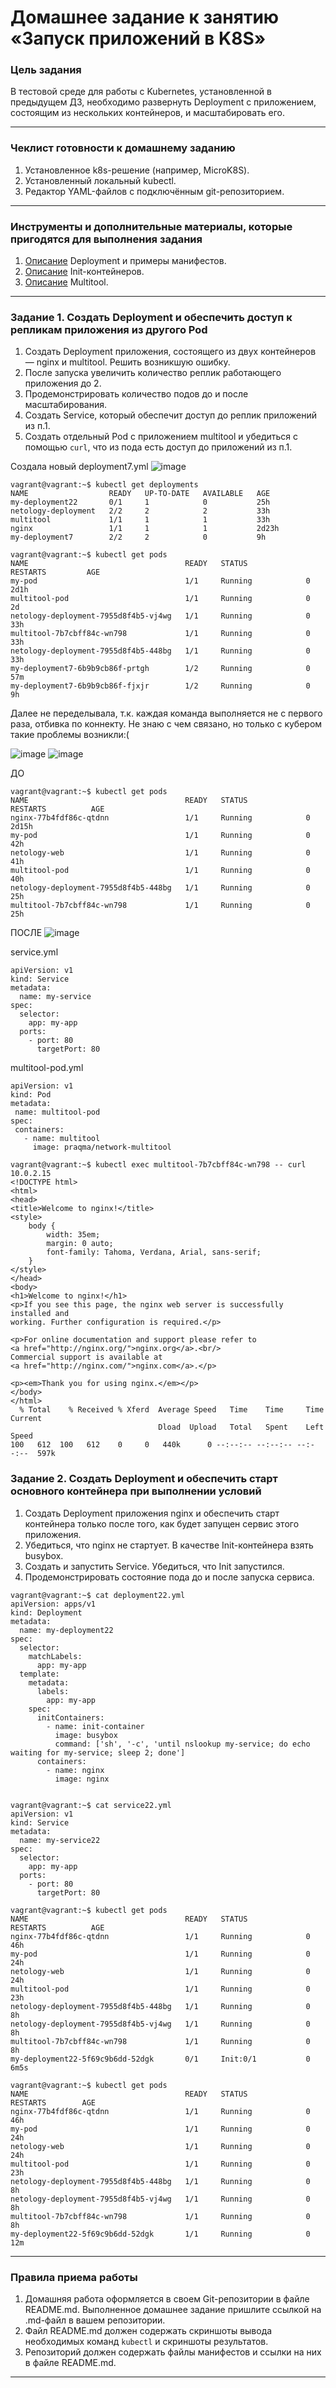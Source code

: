 # Домашнее задание к занятию «Запуск приложений в K8S»

### Цель задания

В тестовой среде для работы с Kubernetes, установленной в предыдущем ДЗ, необходимо развернуть Deployment с приложением, состоящим из нескольких контейнеров, и масштабировать его.

------

### Чеклист готовности к домашнему заданию

1. Установленное k8s-решение (например, MicroK8S).
2. Установленный локальный kubectl.
3. Редактор YAML-файлов с подключённым git-репозиторием.

------

### Инструменты и дополнительные материалы, которые пригодятся для выполнения задания

1. [Описание](https://kubernetes.io/docs/concepts/workloads/controllers/deployment/) Deployment и примеры манифестов.
2. [Описание](https://kubernetes.io/docs/concepts/workloads/pods/init-containers/) Init-контейнеров.
3. [Описание](https://github.com/wbitt/Network-MultiTool) Multitool.

------

### Задание 1. Создать Deployment и обеспечить доступ к репликам приложения из другого Pod

1. Создать Deployment приложения, состоящего из двух контейнеров — nginx и multitool. Решить возникшую ошибку.
2. После запуска увеличить количество реплик работающего приложения до 2.
3. Продемонстрировать количество подов до и после масштабирования.
4. Создать Service, который обеспечит доступ до реплик приложений из п.1.
5. Создать отдельный Pod с приложением multitool и убедиться с помощью `curl`, что из пода есть доступ до приложений из п.1.

Создала новый deployment7.yml
![image](https://github.com/EkaterinaLaricheva/Kubernetes/assets/91233405/717632f1-5358-4b85-a2f5-4437a70ba26e)

 ~~~
vagrant@vagrant:~$ kubectl get deployments
NAME                  READY   UP-TO-DATE   AVAILABLE   AGE
my-deployment22       0/1     1            0           25h
netology-deployment   2/2     2            2           33h
multitool             1/1     1            1           33h
nginx                 1/1     1            1           2d23h
my-deployment7        2/2     2            0           9h
~~~
~~~
vagrant@vagrant:~$ kubectl get pods
NAME                                   READY   STATUS             RESTARTS         AGE
my-pod                                 1/1     Running            0                2d1h
multitool-pod                          1/1     Running            0                2d
netology-deployment-7955d8f4b5-vj4wg   1/1     Running            0                33h
multitool-7b7cbff84c-wn798             1/1     Running            0                33h
netology-deployment-7955d8f4b5-448bg   1/1     Running            0                33h
my-deployment7-6b9b9cb86f-prtgh        1/2     Running            0                57m
my-deployment7-6b9b9cb86f-fjxjr        1/2     Running            0                9h
~~~

Далее не переделывала, т.к. каждая команда выполняется не с первого раза, отбивка по коннекту. Не знаю с чем связано, но только с кубером такие проблемы возникли:(

![image](https://github.com/EkaterinaLaricheva/Kubernetes/assets/91233405/bbaf6ca9-b6a5-4687-a18c-60d38f9f5618)
![image](https://github.com/EkaterinaLaricheva/Kubernetes/assets/91233405/da043dc3-d84b-4390-af37-3a65397dc94b)

ДО
~~~
vagrant@vagrant:~$ kubectl get pods
NAME                                   READY   STATUS             RESTARTS          AGE
nginx-77b4fdf86c-qtdnn                 1/1     Running            0                 2d15h
my-pod                                 1/1     Running            0                 42h
netology-web                           1/1     Running            0                 41h
multitool-pod                          1/1     Running            0                 40h
netology-deployment-7955d8f4b5-448bg   1/1     Running            0                 25h
multitool-7b7cbff84c-wn798             1/1     Running            0                 25h
~~~
ПОСЛЕ
![image](https://github.com/EkaterinaLaricheva/Kubernetes/assets/91233405/208fe9c7-cb6a-427e-a553-910dd6875e03)


service.yml
~~~
apiVersion: v1
kind: Service
metadata:
  name: my-service
spec:
  selector:
    app: my-app
  ports:
    - port: 80
      targetPort: 80

~~~
 multitool-pod.yml
 ~~~
apiVersion: v1
kind: Pod
metadata:
  name: multitool-pod
spec:
  containers:
    - name: multitool
      image: praqma/network-multitool
~~~

~~~
vagrant@vagrant:~$ kubectl exec multitool-7b7cbff84c-wn798 -- curl 10.0.2.15
<!DOCTYPE html>
<html>
<head>
<title>Welcome to nginx!</title>
<style>
    body {
        width: 35em;
        margin: 0 auto;
        font-family: Tahoma, Verdana, Arial, sans-serif;
    }
</style>
</head>
<body>
<h1>Welcome to nginx!</h1>
<p>If you see this page, the nginx web server is successfully installed and
working. Further configuration is required.</p>

<p>For online documentation and support please refer to
<a href="http://nginx.org/">nginx.org</a>.<br/>
Commercial support is available at
<a href="http://nginx.com/">nginx.com</a>.</p>

<p><em>Thank you for using nginx.</em></p>
</body>
</html>
  % Total    % Received % Xferd  Average Speed   Time    Time     Time  Current
                                 Dload  Upload   Total   Spent    Left  Speed
100   612  100   612    0     0   440k      0 --:--:-- --:--:-- --:--:--  597k
~~~

### Задание 2. Создать Deployment и обеспечить старт основного контейнера при выполнении условий

1. Создать Deployment приложения nginx и обеспечить старт контейнера только после того, как будет запущен сервис этого приложения.
2. Убедиться, что nginx не стартует. В качестве Init-контейнера взять busybox.
3. Создать и запустить Service. Убедиться, что Init запустился.
4. Продемонстрировать состояние пода до и после запуска сервиса.

~~~
vagrant@vagrant:~$ cat deployment22.yml
apiVersion: apps/v1
kind: Deployment
metadata:
  name: my-deployment22
spec:
  selector:
    matchLabels:
      app: my-app
  template:
    metadata:
      labels:
        app: my-app
    spec:
      initContainers:
        - name: init-container
          image: busybox
          command: ['sh', '-c', 'until nslookup my-service; do echo waiting for my-service; sleep 2; done']
      containers:
        - name: nginx
          image: nginx
~~~

~~~

vagrant@vagrant:~$ cat service22.yml
apiVersion: v1
kind: Service
metadata:
  name: my-service22
spec:
  selector:
    app: my-app
  ports:
    - port: 80
      targetPort: 80
~~~

~~~
vagrant@vagrant:~$ kubectl get pods
NAME                                   READY   STATUS             RESTARTS          AGE
nginx-77b4fdf86c-qtdnn                 1/1     Running            0                 46h
my-pod                                 1/1     Running            0                 24h
netology-web                           1/1     Running            0                 24h
multitool-pod                          1/1     Running            0                 23h
netology-deployment-7955d8f4b5-448bg   1/1     Running            0                 8h
netology-deployment-7955d8f4b5-vj4wg   1/1     Running            0                 8h
multitool-7b7cbff84c-wn798             1/1     Running            0                 8h
my-deployment22-5f69c9b6dd-52dgk       0/1     Init:0/1           0                 6m5s
~~~

~~~
vagrant@vagrant:~$ kubectl get pods
NAME                                   READY   STATUS             RESTARTS        AGE
nginx-77b4fdf86c-qtdnn                 1/1     Running            0               46h
my-pod                                 1/1     Running            0               24h
netology-web                           1/1     Running            0               24h
multitool-pod                          1/1     Running            0               23h
netology-deployment-7955d8f4b5-448bg   1/1     Running            0               8h
netology-deployment-7955d8f4b5-vj4wg   1/1     Running            0               8h
multitool-7b7cbff84c-wn798             1/1     Running            0               8h
my-deployment22-5f69c9b6dd-52dgk       1/1     Running            0               12m
~~~
------

### Правила приема работы

1. Домашняя работа оформляется в своем Git-репозитории в файле README.md. Выполненное домашнее задание пришлите ссылкой на .md-файл в вашем репозитории.
2. Файл README.md должен содержать скриншоты вывода необходимых команд `kubectl` и скриншоты результатов.
3. Репозиторий должен содержать файлы манифестов и ссылки на них в файле README.md.

------
